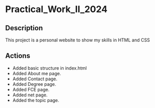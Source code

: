 # Practical_Work_II_2024

## Description

This project is a personal website to show my skills in HTML and CSS

## Actions
- Added basic structure in index.html
- Added About me page.
- Added Contact page.
- Added Degree page.
- Added FCE page.
- Added net page.
- Added the topic page.